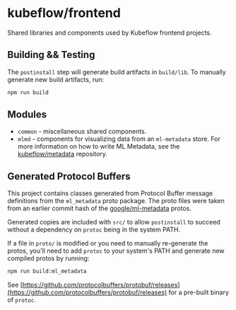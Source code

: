 # kubeflow/frontend

Shared libraries and components used by Kubeflow frontend projects.

## Building && Testing

The `postinstall` step will generate build artifacts in `build/lib`. To manually generate new build
artifacts, run:

```bash
npm run build
```

## Modules

* `common` - miscellaneous shared components.
* `mlmd` - components for visualizing data from an `ml-metadata` store. For more information on
 how to write ML Metadata, see the [kubeflow/metadata](https://github.com/kubeflow/metadata)
 repository. 

## Generated Protocol Buffers

This project contains classes generated from Protocol Buffer message definitions from the
`ml_metadata` proto package. The proto files were taken from an earlier commit hash of the
[google/ml-metadata](https://github.com/google/ml-metadata/tree/master/ml_metadata/proto) protos.

Generated copies are included with `src/` to allow `postinstall` to succeed without a dependency on 
`protoc` being in the system PATH. 

If a file in `proto/` is modified or you need to manually re-generate the protos, you'll need to
add `protoc` to your system's PATH and generate new compiled protos by running:

```bash
npm run build:ml_metadata
```

See [https://github.com/protocolbuffers/protobuf/releases](https://github.com/protocolbuffers/protobuf/releases)
for a pre-built binary of `protoc`.
